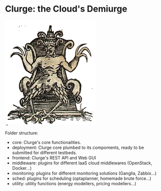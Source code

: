 # Clurge: the Cloud's Demiurge

![Demiurge](demiurge.png)

Folder structure:

* core: Clurge's core functionalities.
* deployment: Clurge core plumbed to its compoments, ready to be submitted for different testbeds.
* frontend: Clurge's REST API and Web GUI
* middleware: plugins for different IaaS cloud middlewares (OpenStack, Docker...)
* monitoring: plugins for different monitoring solutions (Ganglia, Zabbix...)
* sched: plugins for scheduling (optaplanner, homemade brute force...)
* utility: utility functions (energy modellers, pricing modellers...)


